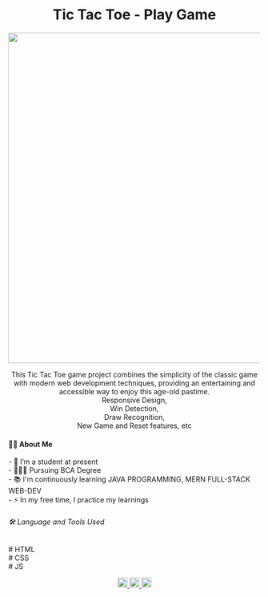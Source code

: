 <h1 align="center">Tic Tac Toe - Play Game</h1>

<div align="center">
<img src="https://onedrive.live.com/embed?resid=6916E26BD8ADAA98%2139406&authkey=%21AAA-bOD9P1LlHvk&width=660" width="660" height="auto" />
</div>

<p align="center">
  This Tic Tac Toe game project combines the simplicity of the classic game with modern web development techniques, providing an entertaining and accessible way to enjoy this age-old pastime.
  <br> Responsive Design, <br> Win Detection, <br> Draw Recognition, <br> New Game and Reset features, etc
</p>

<h4 align="left">👩‍💻 About Me</h4>

<p align="left">
  - 🔭 I’m a student at present<br>
  - 👨🏻‍🎓 Pursuing BCA Degree<br>
  - 📚 I'm continuously learning JAVA PROGRAMMING, MERN FULL-STACK WEB-DEV<br>
  - ⚡ In my free time, I practice my learnings
</p>

<h6 align="left">🛠 Language and Tools Used</h6>

<p align="left">
  # HTML <br>
  # CSS <br>
  # JS
</p>

<div align="center">
  <a href="https://www.linkedin.com/in/pritam-sahu-532183268/" target="_blank">
    <img src="https://img.shields.io/static/v1?message=LinkedIn&logo=linkedin&label=&color=0077B5&logoColor=white&labelColor=&style=for-the-badge" height="20" alt="LinkedIn logo" />
  </a>
  <a href="https://discord.com/channels/@me" target="_blank">
    <img src="https://img.shields.io/static/v1?message=Discord&logo=discord&label=&color=7289DA&logoColor=white&labelColor=&style=for-the-badge" height="20" alt="Discord logo" />
  </a>
  <a href="https://www.instagram.com/pritam.pyare.1999/" target="_blank">
    <img src="https://img.shields.io/static/v1?message=Instagram&logo=instagram&label=&color=E4405F&logoColor=white&labelColor=&style=for-the-badge" height="20" alt="Instagram logo" />
  </a>
</div>

###
